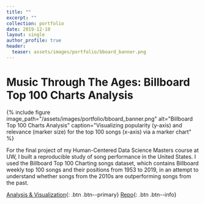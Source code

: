 ```yaml
---
title: ""
excerpt: ""
collection: portfolio
date: 2019-12-10
layout: single
author_profile: true
header:
  teaser: assets/images/portfolio/bboard_banner.png
---
```


# Music Through The Ages: Billboard Top 100 Charts Analysis

{% include figure image_path="/assets/images/portfolio/bboard_banner.png" alt="Billboard Top 100 Charts Analysis" caption="Visualizing popularity (y-axis) and relevance (marker size) for the top 100 songs (x-axis) via a marker chart" %}

For the final project of my Human-Centered Data Science Masters course at UW, I built a reproducible study of song performance in the United States. I used the Billboard Top 100 Charting songs dataset, which contains Billboard weekly top 100 songs and their positions from 1953 to 2019, in an attempt to understand whether songs from the 2010s are outperforming songs from the past.

[Analysis & Visualization](https://nbviewer.jupyter.org/github/kfrankc/data512-final-project/blob/master/analysis/analysis.ipynb){: .btn .btn--primary}
[Repo](https://github.com/kfrankc/data512-final-project){: .btn .btn--info}
